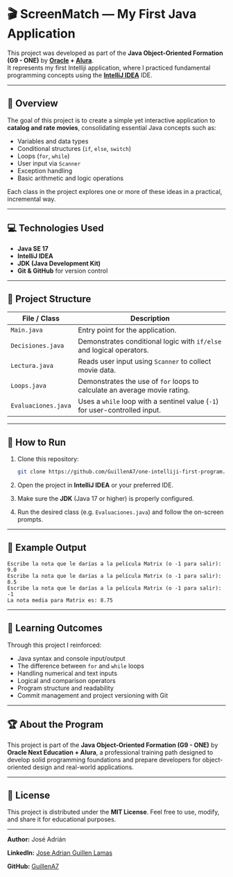 # 🎬 ScreenMatch — My First Java Application

This project was developed as part of the **Java Object-Oriented Formation (G9 - ONE)** by **[Oracle](https://www.oracle.com/mx/education/oracle-next-education/) + [Alura](https://www.aluracursos.com/)**.  
It represents my first Intelliji application, where I practiced fundamental programming concepts using the **[IntelliJ IDEA](https://www.jetbrains.com/idea/)** IDE.

---

## 🧠 Overview

The goal of this project is to create a simple yet interactive application to **catalog and rate movies**, consolidating essential Java concepts such as:

- Variables and data types  
- Conditional structures (`if`, `else`, `switch`)  
- Loops (`for`, `while`)  
- User input via `Scanner`  
- Exception handling  
- Basic arithmetic and logic operations  

Each class in the project explores one or more of these ideas in a practical, incremental way.

---

## 💻 Technologies Used

- **Java SE 17**  
- **IntelliJ IDEA**  
- **JDK (Java Development Kit)**  
- **Git & GitHub** for version control  

---

## 🧩 Project Structure

| File / Class        | Description                                                                 |
|---------------------|-----------------------------------------------------------------------------|
| `Main.java`         | Entry point for the application.                                            |
| `Decisiones.java`   | Demonstrates conditional logic with `if/else` and logical operators.        |
| `Lectura.java`      | Reads user input using `Scanner` to collect movie data.                     |
| `Loops.java`        | Demonstrates the use of `for` loops to calculate an average movie rating.   |
| `Evaluaciones.java` | Uses a `while` loop with a sentinel value (`-1`) for user-controlled input. |

---

## 🚀 How to Run

1. Clone this repository:
   ```bash
   git clone https://github.com/GuillenA7/one-intelliji-first-program.git
   ```

2. Open the project in **IntelliJ IDEA** or your preferred IDE.

3. Make sure the **JDK** (Java 17 or higher) is properly configured.

4. Run the desired class (e.g. `Evaluaciones.java`) and follow the on-screen prompts.

---

## 🧮 Example Output

```
Escribe la nota que le darías a la película Matrix (o -1 para salir):
9.0
Escribe la nota que le darías a la película Matrix (o -1 para salir):
8.5
Escribe la nota que le darías a la película Matrix (o -1 para salir):
-1
La nota media para Matrix es: 8.75
```

---

## 🌱 Learning Outcomes

Through this project I reinforced:

* Java syntax and console input/output
* The difference between `for` and `while` loops
* Handling numerical and text inputs
* Logical and comparison operators
* Program structure and readability
* Commit management and project versioning with Git

---

## 🏆 About the Program

This project is part of the **Java Object-Oriented Formation (G9 - ONE)** by **Oracle Next Education + Alura**,
a professional training path designed to develop solid programming foundations and prepare developers for object-oriented design and real-world applications.

---

## 📜 License

This project is distributed under the **MIT License**.
Feel free to use, modify, and share it for educational purposes.

---

**Author:** José Adrián

**LinkedIn:** [Jose Adrian Guillen Lamas](https://www.linkedin.com/in/jose-adrian-guillen-lamas-3b3b5135b/)

**GitHub:** [GuillenA7](https://github.com/GuillenA7)

```
